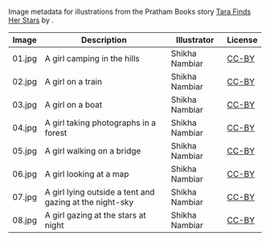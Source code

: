 Image metadata for illustrations from the Pratham Books story [Tara Finds Her Stars](https://storyweaver.org.in/stories/1219-tara-finds-her-stars) by .

Image | Description | Illustrator | License
----- | ----------- | ----------- | -------
01.jpg | A girl camping in the hills | Shikha Nambiar | [CC-BY](https://creativecommons.org/licenses/by/4.0/)
02.jpg | A girl on a train | Shikha Nambiar | [CC-BY](https://creativecommons.org/licenses/by/4.0/)
03.jpg | A girl on a boat  | Shikha Nambiar | [CC-BY](https://creativecommons.org/licenses/by/4.0/)
04.jpg | A girl taking photographs in a forest | Shikha Nambiar | [CC-BY](https://creativecommons.org/licenses/by/4.0/)
05.jpg | A girl walking on a bridge | Shikha Nambiar | [CC-BY](https://creativecommons.org/licenses/by/4.0/)
06.jpg | A girl looking at a map | Shikha Nambiar | [CC-BY](https://creativecommons.org/licenses/by/4.0/)
07.jpg | A girl lying outside a tent and gazing at the night-sky | Shikha Nambiar | [CC-BY](https://creativecommons.org/licenses/by/4.0/)
08.jpg | A girl gazing at the stars at night | Shikha Nambiar | [CC-BY](https://creativecommons.org/licenses/by/4.0/)

